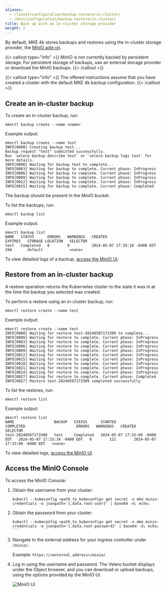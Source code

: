 ```yaml
---
aliases:
  - /latest/configuration/backup-restore/in-cluster/
  - /docs/configuration/backup-restore/in-cluster/
title: Back up with an in-cluster storage provider
weight: 2
---
```


By default, MKE 4k stores backups and restores using the in-cluster storage
provider, the [MinIO add-on](https://min.io/).

{{< callout type="info" >}}
  MinIO is not currently backed by persistent storage. For persistent storage of backups, use an external storage provider or download the MinIO backups.
{{< /callout >}}

{{< callout type="info" >}} The offered instructions assume that you have
   created a cluster with the default MKE 4k backup configuration. 
{{< /callout >}}

## Create an in-cluster backup

To create an in-cluster backup, run:

```shell
mkectl backup create --name <name>
```

Example output:

```shell
mkectl backup create --name test
INFO[0000] Creating backup test...
Backup request "test" submitted successfully.
Run `velero backup describe test` or `velero backup logs test` for more details.
INFO[0000] Waiting for backup test to complete...
INFO[0003] Waiting for backup to complete. Current phase: InProgress
INFO[0006] Waiting for backup to complete. Current phase: InProgress
INFO[0009] Waiting for backup to complete. Current phase: InProgress
INFO[0012] Waiting for backup to complete. Current phase: InProgress
INFO[0015] Waiting for backup to complete. Current phase: Completed
```

The backup should be present in the MinIO bucket. 

To list the backups, run:

```shell
mkectl backup list
```

Example output:

```shell
mkectl backup list
NAME   STATUS      ERRORS   WARNINGS   CREATED                         EXPIRES   STORAGE LOCATION   SELECTOR
test   Completed   0        0          2024-05-07 17:29:18 -0400 EDT   29d       default            <none>
```

To view detailed logs of a backup, [access the MinIO UI](#access-minio-console).

## Restore from an in-cluster backup

A restore operation returns the Kubernetes cluster to the state it was in at the time the backup you selected was created.

To perform a restore using an in-cluster backup, run:

```shell
mkectl restore create --name test
```

Example output:

```shell
mkectl restore create --name test
INFO[0000] Waiting for restore test-20240507173309 to complete...
INFO[0000] Waiting for restore to complete. Current phase: InProgress
INFO[0003] Waiting for restore to complete. Current phase: InProgress
INFO[0006] Waiting for restore to complete. Current phase: InProgress
INFO[0009] Waiting for restore to complete. Current phase: InProgress
INFO[0012] Waiting for restore to complete. Current phase: InProgress
INFO[0015] Waiting for restore to complete. Current phase: InProgress
INFO[0018] Waiting for restore to complete. Current phase: InProgress
INFO[0021] Waiting for restore to complete. Current phase: InProgress
INFO[0024] Waiting for restore to complete. Current phase: InProgress
INFO[0027] Waiting for restore to complete. Current phase: Completed
INFO[0027] Restore test-20240507173309 completed successfully
```

To list the restores, run:

```shell
mkectl restore list
```

Example output:

```shell
mkectl restore list
NAME                  BACKUP   STATUS      STARTED                         COMPLETED                       ERRORS   WARNINGS   CREATED                         SELECTOR
test-20240507173309   test     Completed   2024-05-07 17:33:09 -0400 EDT   2024-05-07 17:33:34 -0400 EDT   0        121        2024-05-07 17:33:09 -0400 EDT   <none>
```

To view detailed logs, [access the MinIO UI](#access-minio-console).

## Access the MinIO Console<a name="access-minio-console"></a>

To access the MinIO Console:

1. Obtain the username from your cluster:

   ```shell
   kubectl --kubeconfig <path_to_kubeconfig> get secret -n mke minio-credentials -o jsonpath='{.data.root-user}' | base64 -d; echo;
   ```

2. Obtain the password from your cluster:

   ```shell
   kubectl --kubeconfig <path_to_kubeconfig> get secret -n mke minio-credentials -o jsonpath='{.data.root-password}' | base64 -d; echo;   ```

3. Navigate to the external address for your ingress controller under `/minio/`.

   Example:
   `https://<external_address>/minio/`

4. Log in using the username and password. The Velero bucket displays under the Object browser, and you can download or upload backups, using the options provided by the MinIO UI.

   ![MinIO UI](minio_ui.png)
